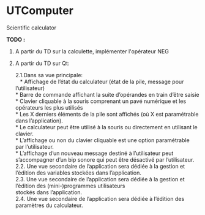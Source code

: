 # UTComputer
Scientific calculator

__TODO :__

  1. A partir du TD sur la calculette, implémenter l'opérateur NEG
  
  2. A partir du TD sur Qt:
  
      2.1.Dans sa vue principale:  
          &nbsp;&nbsp;&nbsp;* Affichage de l’état du calculateur (état de la pile, message pour l’utilisateur)  
          * Barre de commande affichant la suite d’opérandes en train d’être saisie  
          * Clavier cliquable à la souris comprenant un pavé numérique et les opérateurs les plus utilisés  
          * Les X derniers éléments de la pile sont affichés (où X est paramétrable dans l’application).  
          * Le calculateur peut être utilisé à la souris ou directement en utilisant le clavier.  
          * L’affichage ou non du clavier cliquable est une option paramétrable par l’utilisateur.  
          * L’affichage d’un nouveau message destiné à l’utilisateur peut s’accompagner d’un bip sonore qui peut être
                 désactivé par l’utilisateur.  
      2.2. Une vue secondaire de l’application sera dédiée à la gestion et l’édition des variables stockées dans l’application.  
      2.3. Une vue secondaire de l’application sera dédiée à la gestion et l’édition des (mini-)programmes utilisateurs  
          stockés dans l’application.  
      2.4. Une vue secondaire de l’application sera dédiée à l’édition des paramètres du calculateur.

